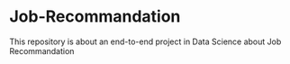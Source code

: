 # Job-Recommandation
This repository is about an end-to-end project in Data Science about Job Recommandation
